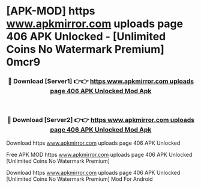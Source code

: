 # [APK-MOD] https   www.apkmirror.com uploads page 406 APK Unlocked - [Unlimited Coins No Watermark Premium] 0mcr9



<div align="center">
<h3>🔴 Download [Server1] 👉👉 <a href="https://momento.my/?title=https___www.apkmirror.com_uploads_page_406_APK_Unlocked">https   www.apkmirror.com uploads page 406 APK Unlocked Mod Apk</a></h3><br>

<h3>🔴 Download [Server2] 👉👉 <a href="https://momento.my/?title=https___www.apkmirror.com_uploads_page_406_APK_Unlocked">https   www.apkmirror.com uploads page 406 APK Unlocked Mod Apk</a></h3>
</div>



Download https   www.apkmirror.com uploads page 406 APK Unlocked 

Free APK MOD https   www.apkmirror.com uploads page 406 APK Unlocked [Unlimited Coins No Watermark Premium]

Download https   www.apkmirror.com uploads page 406 APK Unlocked [Unlimited Coins No Watermark Premium] Mod For Android
